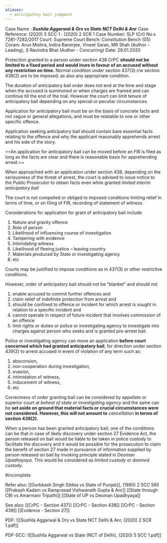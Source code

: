 ```yaml
---
aliases:
  - anticipatory bail judgment
---
```

Case Name : ***Sushila Aggarwal & Ors vs State NCT Delhi & Anr***
Case Reference: (2020) 5 SCC 1 : (2020) 2 SCR 1
Case Number: SLP (Crl) No.s 7281-7282/2017
Court: Supreme Court
Bench: Constitution Bench (05)
Coram: Arun Mishra, Indira Banerjee, Vineet Saran, MR Shah (Author - Leading), S Ravindra Bhat (Author - Concurring)
Date: 29.01.2020

Protection granted to a person under section 438 CrPC **should not be limited to a fixed period and would inure in favour of an accused without any restriction on time.**
Normal condition under section 437(3) r/w section 438(2) are to be imposed; as also any appropriate condition.

The duration of anticipatory bail order does not end at the time and stage when the accused is  summoned or when charges are framed and can continue till the end of the trial. However the court can limit tenure of anticipatory bail depending on any special or peculiar circumstances.

Application for anticipatory bail must be on the basis of concrete facts and not vague or general allegations; and must be relatable to one or other specific offence.

Application seeking anticipatory bail should contain bare essential facts relating to the offence and why the applicant reasonably apprehends arrest and his side of the story.

==An application for anticipatory bail can be moved before an FIR is filed as long as the facts are clear and there is reasonable basis for apprehending arrest.==

When approached with an application under section 438, depending on the seriousness of the threat of arrest, the court is advised to issue notice to the Public Prosecutor to obtain facts even while granted *limited interim anticipatory bail*

The court is not compelled or obliged to imposed conditions limiting relief in terms of time, or on filing of FIR, recording of statement of witness.

Considerations for application for grant of anticipatory bail include
1. Nature and gravity offence
2. Role of person
3. Likelihood of influencing course of investigation
4. Tampering with evidence
5. Intimidating witness
6. Likelihood of fleeing justice – leaving country
7. Materials produced by State or investigating agency
8. etc

Courts may be justified to impose conditions as in 437(3) or other restrictive conditions.

However, order of anticipatory bail should not be “blanket” and should not

1. enable accused to commit further offences and
2. claim relief of indefinite protection from arrest and
3. should be confined to offence or incident for which arrest is sought in relation to a specific incident and
4. cannot operate in respect of future incident that involves commission of an offence
5. limit rights or duties or police or investigating agency to investigate into charges against person who seeks and is granted pre-arrest bail.

Police or investigating agency can move an application **before court concerned which had granted anticipatory bail**, for direction under section 439(2) to arrest accused in event of violation of any term such as:
1. absconsion,
2. non-cooperation during investigation,
3. evasion,
4. intimidation of witness,
5. inducement of witness,
6. etc

Correctness of order granting bail can be considered by appellate or superior court at *behest of state or investigating agency* and the same can be **set aside on ground that material facts or crucial circumstances were not considered. However, this will not amount to** *cancellation* **in terms of section 439(2).**

When a person has been granted anticipatory bail; one of the conditions can be that in case of likely discovery under section 27 Evidence Act, the person released on bail would be liable to be taken in police custody to facilitate the discovery and it would be possible for the prosecution to claim the benefit of section 27 made in pursuance of information supplied by person released on bail by invoking principle stated in *Deoman Upadhayaya*.
This would be considered as *limited custody* or *deemed custody*.


#incomplete 

Refer also:
[[Gurbkash Singh Sibbia vs State of Punjab]], (1980) 2 SCC 565
[[Prakash Kadam vs Ramprasad Vishwanath Gupta & Anr]]
[[State through CBI vs Amarmani Tripathi]]
[[State of UP vs Deoman Upadhyaya]]


See also:
[[CrPC - Section 437]]
[[CrPC - Section 438]]
[[CrPC - Section 439]]
[[Evidence - Section 27]]

PDF:
![[Sushila Aggarwal & Ors vs State NCT Delhi & Anr, (2020) 2 SCR 1.pdf]]

PDF-SCC:
![[Sushila Aggarwal vs State (NCT of Delhi), (2020) 5 SCC 1.pdf]]